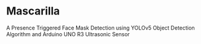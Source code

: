 # Mascarilla
A Presence Triggered Face Mask Detection using YOLOv5 Object Detection Algorithm and Arduino UNO R3 Ultrasonic Sensor 

